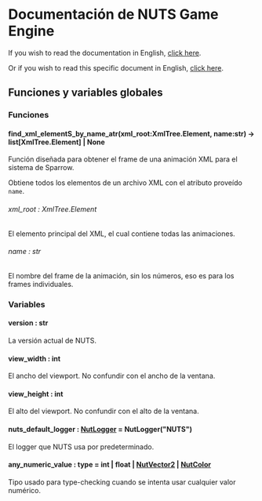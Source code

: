 # Documentación de NUTS Game Engine

If you wish to read the documentation in English, [click here](/DOCUMENTATION/INDEX.md).

Or if you wish to read this specific document in English, [click here](/DOCUMENTATION/FILES/GLOBALS.md).

## Funciones y variables globales

### Funciones

#### find_xml_elementS_by_name_atr(xml_root:XmlTree.Element, name:str) -> list[XmlTree.Element] | None

Función diseñada para obtener el frame de una animación XML para el sistema de Sparrow.

Obtiene todos los elementos de un archivo XML con el atributo proveído `name`.

###### xml_root : XmlTree.Element

El elemento principal del XML, el cual contiene todas las animaciones.

###### name : str

El nombre del frame de la animación, sin los números, eso es para los frames individuales.

### Variables

#### version : str

La versión actual de NUTS.

#### view_width : int

El ancho del viewport. No confundir con el ancho de la ventana.

#### view_height : int

El alto del viewport. No confundir con el alto de la ventana.

#### nuts_default_logger : [NutLogger](/DOCUMENTATION_Ñ/FILES/NUTLOGGER.md) = NutLogger("NUTS")

El logger que NUTS usa por predeterminado.

#### any_numeric_value : type = int | float | [NutVector2](/DOCUMENTATION_Ñ/FILES/NUTVECTOR2.md) | [NutColor](/DOCUMENTATION_Ñ/FILES/NUTCOLOR.md)

Tipo usado para type-checking cuando se intenta usar cualquier valor numérico.
